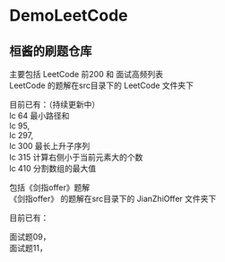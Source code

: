# DemoLeetCode
## 桓酱的刷题仓库

主要包括 LeetCode 前200 和 面试高频列表  
LeetCode 的题解在src目录下的 LeetCode 文件夹下  

目前已有：（持续更新中）  
lc 64 最小路径和  
lc 95,  
lc 297,   
lc 300 最长上升子序列  
lc 315 计算右侧小于当前元素大的个数   
lc 410 分割数组的最大值  



包括《剑指offer》题解  
《剑指offer》 的题解在src目录下的 JianZhiOffer 文件夹下

目前已有：
 
 面试题09，  
 面试题11，
 

